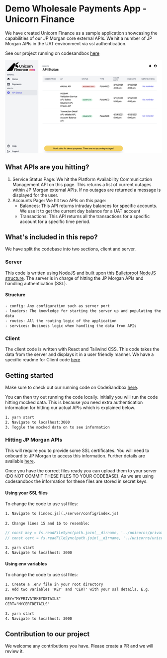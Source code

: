 # Demo Wholesale Payments App - Unicorn Finance

We have created Unicorn Finance as a sample application showcasing the capabilities of our JP Morgan core external APIs. 
We hit a number of JP Morgan APIs in the UAT environment via ssl authentication.

See our project running on codesandbox [here](https://codesandbox.io/s/unicornfinance-msbct)

![Screenshot of Unicorn Finance](unicorn-finance.png "Screenshot of Unicorn Finance")

## What APIs are you hitting?

1. Service Status Page: We hit the Platform Availability Communication Management API on this page. This returns a list of current outages within JP Morgan external APIs. If no outages are returned a message is displayed for the user.
2. Accounts Page: We hit two APIs on this page:
    - Balances: This API returns intraday balances for specific accounts. We use it to get the current day balance for a UAT account
    - Transactions: This API returns all the transactions for a specific account for a specific time period. 

## What's included in this repo?

We have split the codebase into two sections, client and server. 

### Server

This code is written using NodeJS and built upon this [Bulletproof NodeJS structure](https://softwareontheroad.com/ideal-nodejs-project-structure?utm_source=github&utm_medium=readme).
The server is in charge of hitting the JP Morgan APIs and handling authentication (SSL).

#### Structure

    - config: Any configuration such as server port
    - loaders: The knowledge for starting the server up and populating the data
    - routes: All the routing logic of the application
    - services: Business logic when handling the data from APIs

### Client

The client code is written with React and Tailwind CSS. This code takes the data from the server and displays it in a user friendly manner. 
We have a specific readme for Client code [here](./client/README.md)


## Getting started

Make sure to check out our running code on CodeSandbox [here](https://codesandbox.io/s/unicornfinance-msbct).

You can then try out running the code locally. Initially you will run the code hitting mocked data. This is because you need extra authentication information for hitting our actual APIs which is explained below.
    
    1. yarn start
    2. Navigate to localhost:3000
    3. Toggle the mocked data on to see information


### Hitting JP Morgan APIs

This will require you to provide some SSL certificates. 
You will need to onboard to JP Morgan to access this information. Further details are available [here](http://developer.jpmorgan.com/).

Once you have the correct files ready you can upload them to your server (DO NOT COMMIT THESE FILES TO YOUR CODEBASE). 
As we are using codesandbox the information for these files are stored in secret keys. 

#### Using your SSL files

To change the code to use ssl files:

    1. Navigate to [index.js](./server/config/index.js)

    2. Change lines 15 and 16 to resemble:
    
```javascript
// const key = fs.readFileSync(path.join(__dirname, '../unicorns/private.key'));
// const cert = fs.readFileSync(path.join(__dirname, '../unicorns/unicorn.crt'));
```
    3. yarn start
    4. Navigate to localhost: 3000

#### Using env variables

To change the code to use ssl files:

    1. Create a .env file in your root directory
    2. Add two variables 'KEY' and 'CERT' with your ssl details. E.g.

```txt
KEY="MYPRIVATEKEYDETAILS"
CERT="MYCERTDETAILS"
```
    3. yarn start
    4. Navigate to localhost: 3000


## Contribution to our project

We welcome any contributions you have. Please create a PR and we will review it.